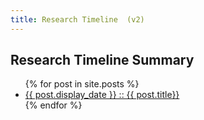 ```yaml
---
title: Research Timeline  (v2)
---
```



<section id="timeline">
  <h1>Research Timeline Summary</h1>
  <ul class="timeline_ul">
    {% for post in site.posts %}
        <li class="timeline_card">
          <div>
            <a href="{{site.url}}/{{site.github.repository_name}}{{post.url}}">
              {{ post.display_date }} :: {{ post.title}}
            </a>
          </div>
       </li>
    {% endfor %}
  </ul>
</section>

